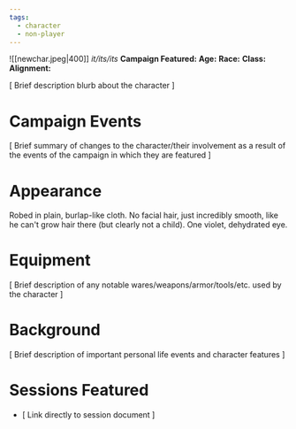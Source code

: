 ```yaml
---
tags:
  - character
  - non-player
---
```

![[newchar.jpeg|400]]
_it/its/its_
**Campaign Featured:** 
**Age:**
**Race:**
**Class:**
**Alignment:**

\[ Brief description blurb about the character ]

# Campaign Events

\[ Brief summary of changes to the character/their involvement as a result of the events of the campaign in which they are featured ]

# Appearance

Robed in plain, burlap-like cloth. No facial hair, just incredibly smooth, like he can't grow hair there (but clearly not a child). One violet, dehydrated eye.

# Equipment

\[ Brief description of any notable wares/weapons/armor/tools/etc. used by the character ]

# Background

\[ Brief description of important personal life events and character features ]

# Sessions Featured

- \[ Link directly to session document ]